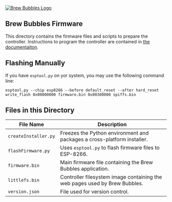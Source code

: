 [![Brew Bubbles Logo](https://www.brewbubbles.com/wp-content/uploads/2019/08/BB-full-logo.png "Brew Bubbles")](http://www.brewbubbles.com/)

## Brew Bubbles Firmware

This directory contains the firmware files and scripts to prepare the controller. Instructions to program the controller are contained in [the documentaiton](https://docs.brewbubbles.com).

## Flashing Manually

If you have ``esptool.py`` on yor system, you may use the following command line:

```
esptool.py --chip esp8266 --before default_reset --after hard_reset write_flash 0x00000000 firmware.bin 0x00300000 spiffs.bin
```

## Files in this Directory

**File Name**|**Description**
-----|-----
`createInstaller.py` | Freezes the Python environment and packages a cross-platform installer.
`flashFirmware.py`| Uses `esptool.py` to flash firmware files to ESP-8266.
`firmware.bin`| Main firmware file containing the Brew Bubbles application.
`littlefs.bin`| Controller filesystem image containing the web pages used by Brew Bubbles.
`version.json` | File used for version control.
